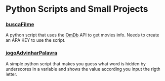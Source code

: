 # Python Scripts and Small Projects

### [buscaFilme](/buscaFilme)
A python script that uses the [OmDb](http://www.omdbapi.com/) API to get movies info. Needs to create an APA KEY to use the script.

### [jogoAdvinharPalavra](/jogoAdvinharPalavra)
A simple python script that makes you guess what word is hidden by underscores in a variable and shows the value according you input the rigth letter.
